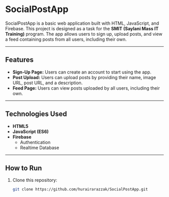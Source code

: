 # SocialPostApp

SocialPostApp is a basic web application built with HTML, JavaScript, and Firebase. This project is designed as a task for the **SMIT (Saylani Mass IT Training)** program. The app allows users to sign up, upload posts, and view a feed containing posts from all users, including their own.

---

## Features
- **Sign-Up Page:** Users can create an account to start using the app.
- **Post Upload:** Users can upload posts by providing their name, image URL, post URL, and a description.
- **Feed Page:** Users can view posts uploaded by all users, including their own.

---

## Technologies Used
- **HTML5**
- **JavaScript (ES6)**
- **Firebase**
  - Authentication
  - Realtime Database

---

## How to Run
1. Clone this repository:
   ```bash
   git clone https://github.com/hurairarazzak/SocialPostApp.git

